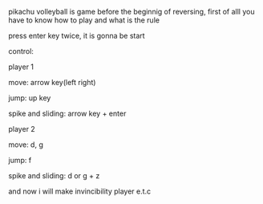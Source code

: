 pikachu volleyball is game
before the beginnig of reversing, first of alll you have to know how to play and what is the rule


press enter key twice, it is gonna be start


control:

player 1

move: arrow key(left right)

jump: up key

spike and sliding: arrow key + enter




player 2

move: d, g

jump: f

spike and sliding: d or g + z



and now i will make invincibility player e.t.c
